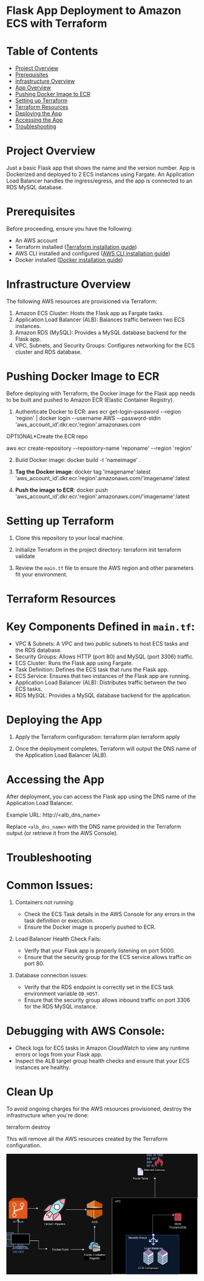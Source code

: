 # Flask App Deployment to Amazon ECS with Terraform  
  
# Table of Contents  
- [Project Overview](#project-overview)
- [Prerequisites](#prerequisites)
- [Infrastructure Overview](#infrastructure-overview)
- [App Overview](#app-overview)
- [Pushing Docker Image to ECR](#pushing-docker-image-to-ecr)
- [Setting up Terraform](#setting-up-terraform)
- [Terraform Resources](#terraform-resources)
- [Deploying the App](#deploying-the-app)
- [Accessing the App](#accessing-the-app)
- [Troubleshooting](#troubleshooting)

# Project Overview 

Just a basic Flask app that shows the name and the version number. App is Dockerized and deployed to 2 ECS instances using Fargate. An Application Load Balancer handles the ingress/egress, and the app is connected to an RDS MySQL database. 

# Prerequisites

Before proceeding, ensure you have the following:

- An AWS account
- Terraform installed ([Terraform installation guide](https://learn.hashicorp.com/tutorials/terraform/install-cli))
- AWS CLI installed and configured ([AWS CLI installation guide](https://docs.aws.amazon.com/cli/latest/userguide/install-cliv2.html))
- Docker installed ([Docker installation guide](https://docs.docker.com/get-docker/))

# Infrastructure Overview 

The following AWS resources are provisioned via Terraform:

1. Amazon ECS Cluster: Hosts the Flask app as Fargate tasks.
2. Application Load Balancer (ALB): Balances traffic between two ECS instances.
3. Amazon RDS (MySQL): Provides a MySQL database backend for the Flask app.
4. VPC, Subnets, and Security Groups: Configures networking for the ECS cluster and RDS database.

# Pushing Docker Image to ECR

Before deploying with Terraform, the Docker image for the Flask app needs to be built and pushed to Amazon ECR (Elastic Container Registry).

1. Authenticate Docker to ECR:
   aws ecr get-login-password --region 'region' | docker login --username AWS --password-stdin 'aws_account_id'.dkr.ecr.'region'.amazonaws.com

OPTIONAL*Create the ECR repo

aws ecr create-repository --repository-name 'reponame' --region 'region'

2. Build Docker image:
   docker build -t 'nameimage' .

3. **Tag the Docker image**:
   docker tag 'imagename':latest 'aws_account_id'.dkr.ecr.'region'.amazonaws.com/'imagename':latest

4. **Push the image to ECR**:
   docker push 'aws_account_id'.dkr.ecr.'region'.amazonaws.com/'imagename':latest


# Setting up Terraform

1. Clone this repository to your local machine.

2. Initialize Terraform in the project directory:
   terraform init
   terraform validate

3. Review the `main.tf` file to ensure the AWS region and other parameters fit your environment.

# Terraform Resources

# Key Components Defined in `main.tf`:

- VPC & Subnets: A VPC and two public subnets to host ECS tasks and the RDS database.
- Security Groups: Allows HTTP (port 80) and MySQL (port 3306) traffic.
- ECS Cluster: Runs the Flask app using Fargate.
- Task Definition: Defines the ECS task that runs the Flask app.
- ECS Service: Ensures that two instances of the Flask app are running.
- Application Load Balancer (ALB): Distributes traffic between the two ECS tasks.
- RDS MySQL: Provides a MySQL database backend for the application.

# Deploying the App

1. Apply the Terraform configuration:
    terraform plan
    terraform apply

2. Once the deployment completes, Terraform will output the DNS name of the Application Load Balancer (ALB).

# Accessing the App

After deployment, you can access the Flask app using the DNS name of the Application Load Balancer. 

Example URL: http://<alb_dns_name>

Replace `<alb_dns_name>` with the DNS name provided in the Terraform output (or retrieve it from the AWS Console).

# Troubleshooting

# Common Issues:

1. Containers not running:
   - Check the ECS Task details in the AWS Console for any errors in the task definition or execution.
   - Ensure the Docker image is properly pushed to ECR.

2. Load Balancer Health Check Fails:
   - Verify that your Flask app is properly listening on port 5000.
   - Ensure that the security group for the ECS service allows traffic on port 80.

3. Database connection issues:
   - Verify that the RDS endpoint is correctly set in the ECS task environment variable `DB_HOST`.
   - Ensure that the security group allows inbound traffic on port 3306 for the RDS MySQL instance.

# Debugging with AWS Console:
- Check logs for ECS tasks in Amazon CloudWatch to view any runtime errors or logs from your Flask app.
- Inspect the ALB target group health checks and ensure that your ECS instances are healthy.

# Clean Up

To avoid ongoing charges for the AWS resources provisioned, destroy the infrastructure when you're done:

terraform destroy

This will remove all the AWS resources created by the Terraform configuration.


![alt text](https://github.com/BekeAtGithub/flaskECS/blob/master/FlaskECS.png)
